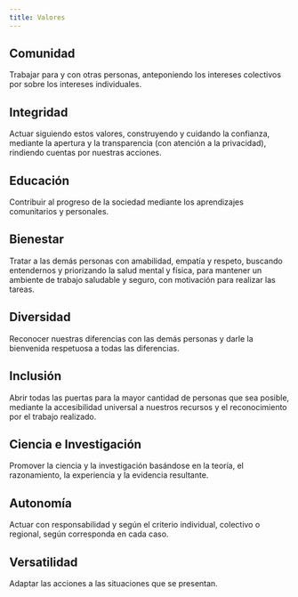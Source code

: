 ```yaml
---
title: Valores
---
```



## Comunidad
Trabajar para y con otras personas, anteponiendo los intereses colectivos por sobre los intereses individuales.

## Integridad
Actuar siguiendo estos valores, construyendo y cuidando la confianza, mediante la apertura y la transparencia (con atención a la privacidad), rindiendo cuentas por nuestras acciones.

## Educación
Contribuir al progreso de la sociedad mediante los aprendizajes comunitarios y personales.

## Bienestar
Tratar a las demás personas con amabilidad, empatía y respeto, buscando entendernos y priorizando la salud mental y física, para mantener un ambiente de trabajo saludable y seguro, con motivación para realizar las tareas.

## Diversidad
Reconocer nuestras diferencias con las demás personas y darle la bienvenida respetuosa a todas las diferencias. 

## Inclusión
Abrir todas las puertas para la mayor cantidad de personas que sea  posible, mediante la accesibilidad universal a nuestros recursos y el reconocimiento por el trabajo realizado.

## Ciencia e Investigación
Promover la ciencia y la investigación basándose en la teoría, el  razonamiento, la experiencia y la evidencia resultante. 

## Autonomía
Actuar con responsabilidad y según el criterio individual, colectivo o regional, según corresponda en cada caso.

## Versatilidad
Adaptar las acciones a las situaciones que se presentan.

